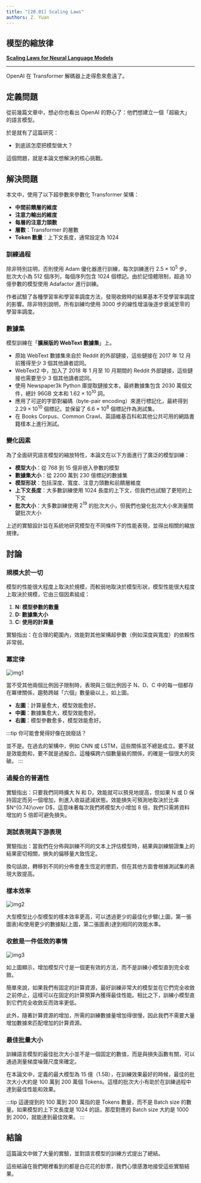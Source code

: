 ```yaml
---
title: "[20.01] Scaling Laws"
authors: Z. Yuan
---
```


## 模型的縮放律

[**Scaling Laws for Neural Language Models**](https://arxiv.org/abs/2001.08361)

---

OpenAI 在 Transformer 解碼器上走得愈來愈遠了。

## 定義問題

從前幾篇文章中，想必你也看出 OpenAI 的野心了：他們想建立一個「超級大」的語言模型。

於是就有了這篇研究：

- 到底該怎麼把模型做大？

這個問題，就是本論文想解決的核心挑戰。

## 解決問題

本文中，使用了以下超參數來參數化 Transformer 架構：

- **中間前饋層的維度**
- **注意力輸出的維度**
- **每層的注意力頭數**
- **層數**：Transformer 的層數
- **Token 數量**：上下文長度，通常設定為 1024

### 訓練過程

除非特別註明，否則使用 Adam 優化器進行訓練，每次訓練進行 $2.5\times10^{5}$ 步，批次大小為 512 個序列，每個序列包含 1024 個標記。由於記憶體限制，超過 10 億參數的模型使用 Adafactor 進行訓練。

作者試驗了各種學習率和學習率調度方法，發現收斂時的結果基本不受學習率調度的影響。除非特別說明，所有訓練均使用 3000 步的線性增溫後逐步衰減至零的學習率調度。

### 數據集

模型訓練在「**擴展版的 WebText 數據集**」上。

- 原始 WebText 數據集來自於 Reddit 的外部鏈接，這些鏈接在 2017 年 12 月前獲得至少 3 個其他讀者認同。
- WebText2 中，加入了 2018 年 1 月至 10 月期間的 Reddit 外部鏈接，這些鏈接也需要至少 3 個其他讀者認同。
- 使用 Newspaper3k Python 庫提取鏈接文本，最終數據集包含 2030 萬個文件，總計 96GB 文本和 $1.62\times10^{10}$ 詞。
- 應用了可逆的字節對編碼（byte-pair encoding）來進行標記化，最終得到 $2.29\times10^{10}$ 個標記，並保留了 $6.6\times10^{8}$ 個標記作為測試集。
- 在 Books Corpus、Common Crawl、英語維基百科和其他公共可用的網路書籍樣本上進行測試。

### 變化因素

為了全面研究語言模型的縮放特性，本論文在以下方面進行了廣泛的模型訓練：

- **模型大小**：從 768 到 15 億非嵌入參數的模型
- **數據集大小**：從 2200 萬到 230 億標記的數據集
- **模型形狀**：包括深度、寬度、注意力頭數和前饋層維度
- **上下文長度**：大多數訓練使用 1024 長度的上下文，但我們也試驗了更短的上下文
- **批次大小**：大多數訓練使用 $2^{19}$ 的批次大小，但我們也變化批次大小來測量關鍵批次大小

上述的實驗設計旨在系統地研究模型在不同條件下的性能表現，並得出相關的縮放規律。

## 討論

### 規模大於一切

模型的性能很大程度上取決於規模，而較弱地取決於模型形狀，模型性能很大程度上取決於規模，它由三個因素組成：

1. **N: 模型參數的數量**
2. **D: 數據集大小**
3. **C: 使用的計算量**

實驗指出：在合理的範圍內，效能對其他架構超參數（例如深度與寬度）的依賴性非常弱。

### 冪定律

![img1](./img/img1.jpg)

當不受其他兩個比例因子限制時，表現與三個比例因子 N、D、C 中的每一個都存在冪律關係，趨勢跨越「六個」數量級以上，如上圖。

- **左圖**：計算量愈大，模型效能愈好。
- **中圖**：數據集愈大，模型效能愈好。
- **右圖**：模型參數愈多，模型效能愈好。

:::tip
你可能會覺得好像在說廢話？

並不是。在過去的架構中，例如 CNN 或 LSTM，這些關係並不總是成立。要不就是效能飽和，要不就是過擬合。這種橫跨六個數量級的關係，的確是一個很大的突破。
:::

### 過擬合的普遍性

實驗指出：只要我們同時擴大 N 和 D，效能就可以預見地提高，但如果 N 或 D 保持固定而另一個增加，則進入收益遞減狀態。效能損失可預測地取決於比率 $N^{0.74}\over D$，這意味著每次我們將模型大小增加 8 倍，我們只需將資料增加約 5 倍即可避免損失。

### 測試表現與下游表現

實驗指出：當我們在分佈與訓練不同的文本上評估模型時，結果與訓練驗證集上的結果密切相關，損失的偏移量大致恆定。

換句話說，轉移到不同的分佈會產生恆定的懲罰，但在其他方面會根據測試集的表現大致提高。

### 樣本效率

![img2](./img/img2.jpg)

大型模型比小型模型的樣本效率更高，可以透過更少的最佳化步驟(上圖，第一張圖表)和使用更少的數據點(上圖，第二張圖表)達到相同的效能水準。

### 收斂是一件低效的事情

![img3](./img/img3.jpg)

如上圖顯示，增加模型尺寸是一個更有效的方法，而不是訓練小模型直到完全收斂。

簡單來說，如果我們有固定的計算資源，最好訓練非常大的模型並在它們完全收斂之前停止，這樣可以在固定的計算預算內獲得最佳性能。相比之下，訓練小模型直到它們完全收斂反而效率更低。

此外，隨著計算資源的增加，所需的訓練數據量增加得很慢，因此我們不需要大量增加數據來匹配增加的計算資源。

### 最佳批量大小

訓練語言模型的最佳批次大小並不是一個固定的數值，而是與損失函數有關，可以通過測量梯度噪聲尺度來確定。

在本論文中，定義的最大模型為 15 億（1.5B），在訓練效果最好的時候，最佳的批次大小大約是 100 萬到 200 萬個 Tokens。這樣的批次大小有助於在訓練過程中達到最佳性能和效果。

:::tip
這邊提到的 100 萬到 200 萬指的是 Tokens 數量，而不是 Batch size 的數量。如果模型的上下文長度是 1024 的話，那麼對應的 Batch size 大約是 1000 到 2000，就能達到最佳效果。
:::

## 結論

這篇論文中做了大量的實驗，並對語言模型的訓練方式提出了總結。

這些結論在我們眼裡看到的都是白花花的鈔票，我們心懷感激地接受這些實驗結果。
